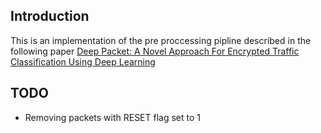## Introduction

This is an implementation of the pre proccessing pipline described in the following paper [Deep Packet: A Novel Approach For Encrypted Traffic Classification Using Deep Learning](https://arxiv.org/pdf/1709.02656.pdf)

## TODO
- Removing packets with RESET flag set to 1
